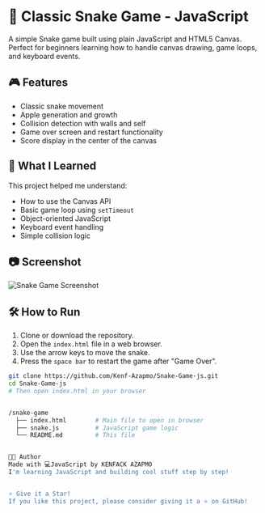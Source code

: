 # 🐍 Classic Snake Game - JavaScript

A simple Snake game built using plain JavaScript and HTML5 Canvas. Perfect for beginners learning how to handle canvas drawing, game loops, and keyboard events.

## 🎮 Features

- Classic snake movement
- Apple generation and growth
- Collision detection with walls and self
- Game over screen and restart functionality
- Score display in the center of the canvas

## 🧠 What I Learned

This project helped me understand:

- How to use the Canvas API
- Basic game loop using `setTimeout`
- Object-oriented JavaScript
- Keyboard event handling
- Simple collision logic

## 📷 Screenshot

![Snake Game Screenshot](screenshot.png) 

## 🛠️ How to Run

1. Clone or download the repository.
2. Open the `index.html` file in a web browser.
3. Use the arrow keys to move the snake.
4. Press the `space bar` to restart the game after "Game Over".
   

```bash
git clone https://github.com/Kenf-Azapmo/Snake-Game-js.git    
cd Snake-Game-js
# Then open index.html in your browser


/snake-game
  ├── index.html        # Main file to open in browser
  ├── snake.js          # JavaScript game logic
  └── README.md         # This file


🧑‍💻 Author
Made with 💻JavaScript by KENFACK AZAPMO
I'm learning JavaScript and building cool stuff step by step!


⭐️ Give it a Star!
If you like this project, please consider giving it a ⭐️ on GitHub!

